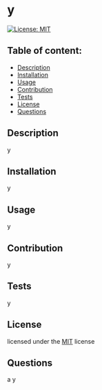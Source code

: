 
  # y

  [![License: MIT](https://img.shields.io/badge/License-MIT-yellow.svg)](https://opensource.org/licenses/MIT)

  ## Table of content: 
  - [Description](#Description)
  - [Installation](#Installation)
  - [Usage](#Usage)
  - [Contribution](#Contributing)
  - [Tests](#Tests)
  - [License](#License)
  - [Questions](#Question)

  ## Description <a name="Description"></a>
  y
  ## Installation <a name="Installation"></a>
  y
  ## Usage <a name="Usage"></a>
  y
  ## Contribution <a name="Contribution"></a>
  y
  ## Tests <a name="Tests"></a>
  y
  ## License <a name="License"></a>
  licensed under the [MIT](https://opensource.org/licenses/MIT) license
    
  ## Questions  <a name="Question"></a>
  a
  y
  
    
